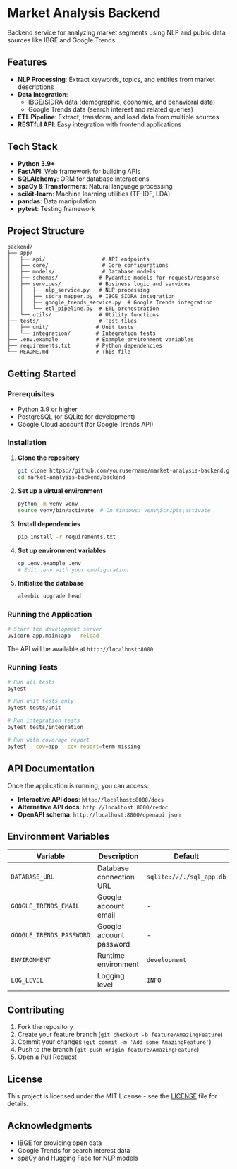 # Market Analysis Backend

Backend service for analyzing market segments using NLP and public data sources like IBGE and Google Trends.

## Features

- **NLP Processing**: Extract keywords, topics, and entities from market descriptions
- **Data Integration**:
  - IBGE/SIDRA data (demographic, economic, and behavioral data)
  - Google Trends data (search interest and related queries)
- **ETL Pipeline**: Extract, transform, and load data from multiple sources
- **RESTful API**: Easy integration with frontend applications

## Tech Stack

- **Python 3.9+**
- **FastAPI**: Web framework for building APIs
- **SQLAlchemy**: ORM for database interactions
- **spaCy & Transformers**: Natural language processing
- **scikit-learn**: Machine learning utilities (TF-IDF, LDA)
- **pandas**: Data manipulation
- **pytest**: Testing framework

## Project Structure

```
backend/
├── app/
│   ├── api/                  # API endpoints
│   ├── core/                 # Core configurations
│   ├── models/               # Database models
│   ├── schemas/             # Pydantic models for request/response
│   ├── services/            # Business logic and services
│   │   ├── nlp_service.py   # NLP processing
│   │   ├── sidra_mapper.py  # IBGE SIDRA integration
│   │   ├── google_trends_service.py  # Google Trends integration
│   │   └── etl_pipeline.py  # ETL orchestration
│   └── utils/               # Utility functions
├── tests/                   # Test files
│   ├── unit/               # Unit tests
│   └── integration/        # Integration tests
├── .env.example            # Example environment variables
├── requirements.txt        # Python dependencies
└── README.md               # This file
```

## Getting Started

### Prerequisites

- Python 3.9 or higher
- PostgreSQL (or SQLite for development)
- Google Cloud account (for Google Trends API)

### Installation

1. **Clone the repository**
   ```bash
   git clone https://github.com/yourusername/market-analysis-backend.git
   cd market-analysis-backend/backend
   ```

2. **Set up a virtual environment**
   ```bash
   python -m venv venv
   source venv/bin/activate  # On Windows: venv\Scripts\activate
   ```

3. **Install dependencies**
   ```bash
   pip install -r requirements.txt
   ```

4. **Set up environment variables**
   ```bash
   cp .env.example .env
   # Edit .env with your configuration
   ```

5. **Initialize the database**
   ```bash
   alembic upgrade head
   ```

### Running the Application

```bash
# Start the development server
uvicorn app.main:app --reload
```

The API will be available at `http://localhost:8000`

### Running Tests

```bash
# Run all tests
pytest

# Run unit tests only
pytest tests/unit

# Run integration tests
pytest tests/integration

# Run with coverage report
pytest --cov=app --cov-report=term-missing
```

## API Documentation

Once the application is running, you can access:

- **Interactive API docs**: `http://localhost:8000/docs`
- **Alternative API docs**: `http://localhost:8000/redoc`
- **OpenAPI schema**: `http://localhost:8000/openapi.json`

## Environment Variables

| Variable | Description | Default |
|----------|-------------|---------|
| `DATABASE_URL` | Database connection URL | `sqlite:///./sql_app.db` |
| `GOOGLE_TRENDS_EMAIL` | Google account email | - |
| `GOOGLE_TRENDS_PASSWORD` | Google account password | - |
| `ENVIRONMENT` | Runtime environment | `development` |
| `LOG_LEVEL` | Logging level | `INFO` |

## Contributing

1. Fork the repository
2. Create your feature branch (`git checkout -b feature/AmazingFeature`)
3. Commit your changes (`git commit -m 'Add some AmazingFeature'`)
4. Push to the branch (`git push origin feature/AmazingFeature`)
5. Open a Pull Request

## License

This project is licensed under the MIT License - see the [LICENSE](LICENSE) file for details.

## Acknowledgments

- IBGE for providing open data
- Google Trends for search interest data
- spaCy and Hugging Face for NLP models
